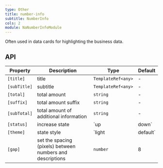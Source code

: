 ```yaml
---
type: Other
title: number-info
subtitle: NumberInfo
cols: 2
module: NaNumberInfoModule
---
```


Often used in data cards for highlighting the business data.

## API

| Property     | Description                                               | Type               | Default |
| ------------ | --------------------------------------------------------- | ------------------ | ------- |
| `[title]`    | title                                                     | `TemplateRef<any>` | -       |
| `[subTitle]` | subtitle                                                  | `TemplateRef<any>` | -       |
| `[total]`    | total amount                                              | `string`           | -       |
| `[suffix]`   | total amount suffix                                       | `string`           | -       |
| `[subTotal]` | total amount of additional information                    | `string`           | -       |
| `[status]`   | increase state                                            | `up | down`        | -       |
| `[theme]`    | state style                                               | `light | default`  | `light` |
| `[gap]`      | set the spacing (pixels) between numbers and descriptions | `number`           | 8       |
